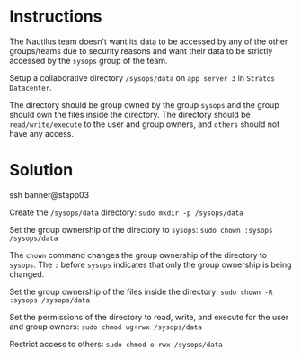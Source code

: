 # Instructions

The Nautilus team doesn't want its data to be accessed by any of the other groups/teams due to security reasons and want their data to be 
strictly accessed by the `sysops` group of the team.

Setup a collaborative directory `/sysops/data` on `app server 3` in `Stratos Datacenter`.

The directory should be group owned by the group `sysops` and the group should own the files inside the directory. The directory should be `read/write/execute` to the user and group owners, and `others` should not have any access.

# Solution

ssh banner@stapp03

Create the `/sysops/data` directory: `sudo mkdir -p /sysops/data`

Set the group ownership of the directory to `sysops`: `sudo chown :sysops /sysops/data`

The `chown` command changes the group ownership of the directory to `sysops`. The `:` before `sysops` indicates that only the group ownership is being changed.

Set the group ownership of the files inside the directory: `sudo chown -R :sysops /sysops/data`

Set the permissions of the directory to read, write, and execute for the user and group owners: `sudo chmod ug+rwx /sysops/data`

Restrict access to others: `sudo chmod o-rwx /sysops/data`
